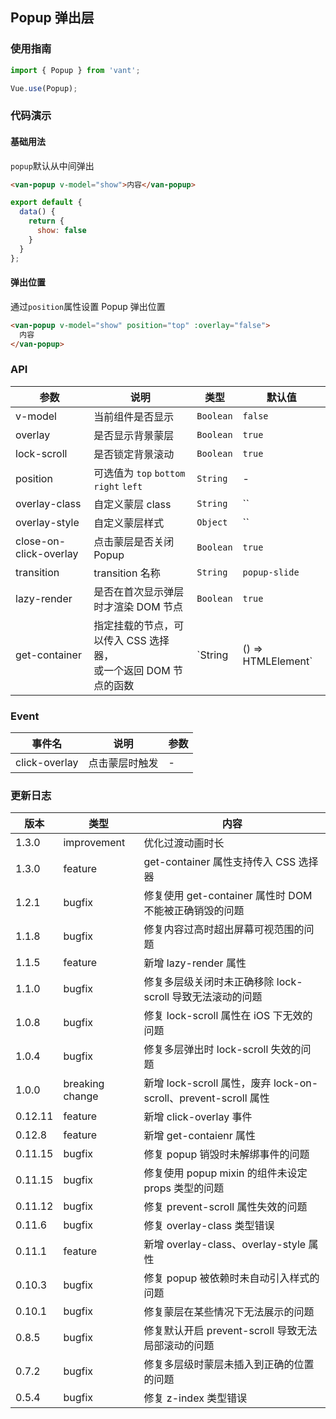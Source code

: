 ## Popup 弹出层

### 使用指南
``` javascript
import { Popup } from 'vant';

Vue.use(Popup);
```

### 代码演示

#### 基础用法
`popup`默认从中间弹出

```html
<van-popup v-model="show">内容</van-popup>
```

```javascript
export default {
  data() {
    return {
      show: false
    }
  }
};
```

#### 弹出位置
通过`position`属性设置 Popup 弹出位置

```html
<van-popup v-model="show" position="top" :overlay="false">
  内容
</van-popup>
```

### API

| 参数 | 说明 | 类型 | 默认值 |
|-----------|-----------|-----------|-------------|
| v-model | 当前组件是否显示 | `Boolean` | `false` |
| overlay | 是否显示背景蒙层 | `Boolean` | `true` |
| lock-scroll | 是否锁定背景滚动 | `Boolean` | `true` |
| position | 可选值为 `top` `bottom` `right` `left` | `String` | - |
| overlay-class | 自定义蒙层 class | `String` | `` |
| overlay-style | 自定义蒙层样式 | `Object` | `` |
| close-on-click-overlay | 点击蒙层是否关闭 Popup | `Boolean` | `true` |
| transition | transition 名称 | `String` | `popup-slide` |
| lazy-render | 是否在首次显示弹层时才渲染 DOM 节点 | `Boolean` | `true` |
| get-container | 指定挂载的节点，可以传入 CSS 选择器，<br>或一个返回 DOM 节点的函数 | `String | () => HTMLElement` | - |

### Event

| 事件名 | 说明 | 参数 |
|-----------|-----------|-----------|
| click-overlay | 点击蒙层时触发 | - |

### 更新日志

| 版本 | 类型 | 内容 |
|-----------|-----------|-----------|
| 1.3.0 | improvement | 优化过渡动画时长
| 1.3.0 | feature | get-container 属性支持传入 CSS 选择器
| 1.2.1 | bugfix | 修复使用 get-container 属性时 DOM 不能被正确销毁的问题
| 1.1.8 | bugfix | 修复内容过高时超出屏幕可视范围的问题
| 1.1.5 | feature | 新增 lazy-render 属性
| 1.1.0 | bugfix | 修复多层级关闭时未正确移除 lock-scroll 导致无法滚动的问题
| 1.0.8 | bugfix | 修复 lock-scroll 属性在 iOS 下无效的问题
| 1.0.4 | bugfix | 修复多层弹出时 lock-scroll 失效的问题
| 1.0.0 | breaking change | 新增 lock-scroll 属性，废弃 lock-on-scroll、prevent-scroll 属性
| 0.12.11 | feature | 新增 click-overlay 事件
| 0.12.8 | feature | 新增 get-contaienr 属性
| 0.11.15 | bugfix | 修复 popup 销毁时未解绑事件的问题
| 0.11.15 | bugfix | 修复使用 popup mixin 的组件未设定 props 类型的问题
| 0.11.12 | bugfix | 修复 prevent-scroll 属性失效的问题
| 0.11.6 | bugfix | 修复 overlay-class 类型错误
| 0.11.1 | feature | 新增 overlay-class、overlay-style 属性
| 0.10.3 | bugfix | 修复 popup 被依赖时未自动引入样式的问题
| 0.10.1 | bugfix | 修复蒙层在某些情况下无法展示的问题
| 0.8.5 | bugfix | 修复默认开启 prevent-scroll 导致无法局部滚动的问题
| 0.7.2 | bugfix | 修复多层级时蒙层未插入到正确的位置的问题
| 0.5.4 | bugfix | 修复 z-index 类型错误
